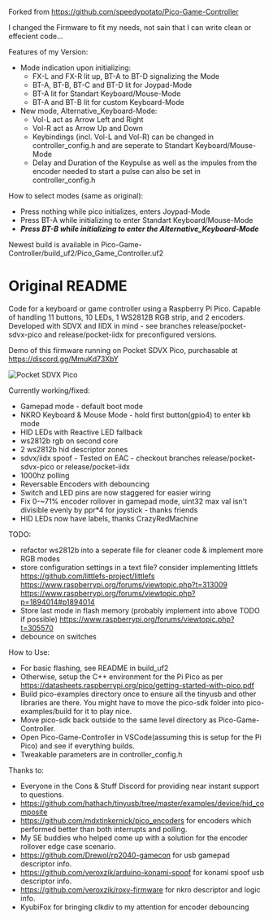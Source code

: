 Forked from https://github.com/speedypotato/Pico-Game-Controller

I changed the Firmware to fit my needs, not sain that I can write clean or effecient code...

Features of my Version:
- Mode indication upon initializing:
  - FX-L and FX-R lit up, BT-A to BT-D signalizing the Mode
  - BT-A, BT-B, BT-C and BT-D lit for Joypad-Mode
  - BT-A lit for Standart Keyboard/Mouse-Mode
  - BT-A and BT-B lit for custom Keyboard-Mode
- New mode, Alternative_Keyboard-Mode:
  - Vol-L act as Arrow Left and Right
  - Vol-R act as Arrow Up and Down
  - Keybindings (incl. Vol-L and Vol-R) can be changed in controller_config.h and are seperate to Standart Keyboard/Mouse-Mode
  - Delay and Duration of the Keypulse as well as the impules from the encoder needed to start a pulse can also be set in controller_config.h

How to select modes (same as original):
- Press nothing while pico initializes, enters Joypad-Mode
- Press BT-A while initializing to enter Standart Keyboard/Mouse-Mode
- ***Press BT-B while initializing to enter the Alternative_Keyboard-Mode***

Newest build is available in Pico-Game-Controller/build_uf2/Pico_Game_Controller.uf2

# Original README
Code for a keyboard or game controller using a Raspberry Pi Pico. Capable of handling 11 buttons, 10 LEDs, 1 WS2812B RGB strip, and 2 encoders.  Developed with SDVX and IIDX in mind - see branches release/pocket-sdvx-pico and release/pocket-iidx for preconfigured versions.

Demo of this firmware running on Pocket SDVX Pico, purchasable at https://discord.gg/MmuKd73XbY

![Pocket SDVX Pico](demo.gif)

Currently working/fixed:

- Gamepad mode - default boot mode
- NKRO Keyboard & Mouse Mode - hold first button(gpio4) to enter kb mode
- HID LEDs with Reactive LED fallback
- ws2812b rgb on second core
- 2 ws2812b hid descriptor zones
- sdvx/iidx spoof - Tested on EAC - checkout branches release/pocket-sdvx-pico or release/pocket-iidx
- 1000hz polling
- Reversable Encoders with debouncing
- Switch and LED pins are now staggered for easier wiring
- Fix 0-~71% encoder rollover in gamepad mode, uint32 max val isn't divisible evenly by ppr\*4 for joystick - thanks friends
- HID LEDs now have labels, thanks CrazyRedMachine

TODO:

- refactor ws2812b into a seperate file for cleaner code & implement more RGB modes
- store configuration settings in a text file? consider implementing littlefs https://github.com/littlefs-project/littlefs https://www.raspberrypi.org/forums/viewtopic.php?t=313009 https://www.raspberrypi.org/forums/viewtopic.php?p=1894014#p1894014
- Store last mode in flash memory (probably implement into above TODO if possible) https://www.raspberrypi.org/forums/viewtopic.php?t=305570
- debounce on switches

How to Use:

- For basic flashing, see README in build_uf2
- Otherwise, setup the C++ environment for the Pi Pico as per https://datasheets.raspberrypi.org/pico/getting-started-with-pico.pdf
- Build pico-examples directory once to ensure all the tinyusb and other libraries are there. You might have to move the pico-sdk folder into pico-examples/build for it to play nice.
- Move pico-sdk back outside to the same level directory as Pico-Game-Controller.
- Open Pico-Game-Controller in VSCode(assuming this is setup for the Pi Pico) and see if everything builds.
- Tweakable parameters are in controller_config.h

Thanks to:

- Everyone in the Cons & Stuff Discord for providing near instant support to questions.
- https://github.com/hathach/tinyusb/tree/master/examples/device/hid_composite
- https://github.com/mdxtinkernick/pico_encoders for encoders which performed better than both interrupts and polling.
- My SE buddies who helped come up with a solution for the encoder rollover edge case scenario.
- https://github.com/Drewol/rp2040-gamecon for usb gamepad descriptor info.
- https://github.com/veroxzik/arduino-konami-spoof for konami spoof usb descriptor info.
- https://github.com/veroxzik/roxy-firmware for nkro descriptor and logic info.
- KyubiFox for bringing clkdiv to my attention for encoder debouncing
